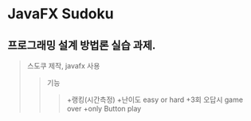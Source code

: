 JavaFX Sudoku
==============

## 프로그래밍 설계 방법론 실습 과제.

>스도쿠 제작, javafx 사용
>>기능
>>>+랭킹(시간측정)
>>>+난이도 easy or hard 
>>>+3회 오답시 game over
>>>+only Button play

